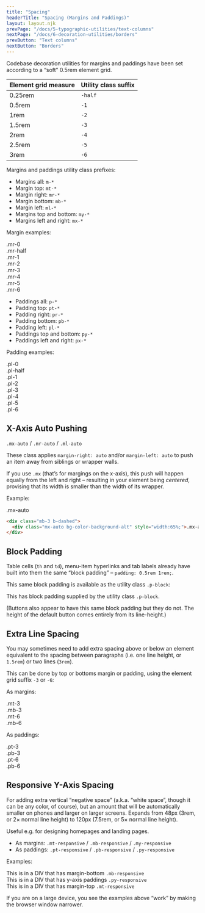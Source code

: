```yaml
---
title: "Spacing"
headerTitle: "Spacing (Margins and Paddings)"
layout: layout.njk
prevPage: "/docs/5-typographic-utilities/text-columns"
nextPage: "/docs/6-decoration-utilities/borders"
prevButton: "Text columns"
nextButton: "Borders"
---
```


<p class="t-lg t-thin">Codebase decoration utilities for margins and paddings have been set according to a “soft” 0.5rem element grid.</p>

<table class="table">
  <thead>
    <tr>
      <th>Element grid measure</th>
      <th>Utility class suffix</th>
    </tr>
  </thead>
  <tbody>
    <tr>
      <td>0.25rem</td>
      <td><code>-half</code></td>
    </tr>
    <tr>
      <td>0.5rem</td>
      <td><code>-1</code></td>
    </tr>
    <tr>
      <td>1rem</td>
      <td><code>-2</code></td>
    </tr>
    <tr>
      <td>1.5rem</td>
      <td><code>-3</code></td>
    </tr>
    <tr>
      <td>2rem</td>
      <td><code>-4</code></td>
    </tr>
    <tr>
      <td>2.5rem</td>
      <td><code>-5</code></td>
    </tr>
    <tr>
      <td>3rem</td>
      <td><code>-6</code></td>
    </tr>
  </tbody>
</table>

Margins and paddings utility class prefixes:

<div class="grid grid-gap grid-md-2-cols">
  <div class="col-1 mb-3">
    <ul>
      <li>Margins all: <code>m-*</code></li>
      <li>Margin top: <code>mt-*</code></li>
      <li>Margin right: <code>mr-*</code></li>
      <li>Margin bottom: <code>mb-*</code></li>
      <li>Margin left: <code>ml-*</code></li>
      <li>Margins top and bottom: <code>my-*</code></li>
      <li>Margins left and right: <code>mx-*</code></li>
    </ul>
    <p>Margin examples:</p>
    <div class="mb-1 b-thin">
      <div class="mr-0 bg-color-background-alt">.mr-0</div>
    </div>
    <div class="mb-1 b-thin">
      <div class="mr-half bg-color-background-alt">.mr-half</div>
    </div>
    <div class="mb-1 b-thin">
      <div class="mr-1 bg-color-background-alt">.mr-1</div>
    </div>
    <div class="mb-1 b-thin">
      <div class="mr-2 bg-color-background-alt">.mr-2</div>
    </div>
    <div class="mb-1 b-thin">
      <div class="mr-3 bg-color-background-alt">.mr-3</div>
    </div>
    <div class="mb-1 b-thin">
      <div class="mr-4 bg-color-background-alt">.mr-4</div>
    </div>
    <div class="mb-1 b-thin">
      <div class="mr-5 bg-color-background-alt">.mr-5</div>
    </div>
    <div class="mb-1 b-thin">
      <div class="mr-6 bg-color-background-alt">.mr-6</div>
    </div>
  </div>
  <div class="col-2 mb-3">
    <ul>
      <li>Paddings all: <code>p-*</code></li>
      <li>Padding top: <code>pt-*</code></li>
      <li>Padding right: <code>pr-*</code></li>
      <li>Padding bottom: <code>pb-*</code></li>
      <li>Padding left: <code>pl-*</code></li>
      <li>Paddings top and bottom: <code>py-*</code></li>
      <li>Paddings left and right: <code>px-*</code></li>
    </ul>
    <p>Padding examples:</p>
    <div class="mb-1 bg-color-background-alt pl-0">
      <div class="b-thin">.pl-0</div>
    </div>
    <div class="mb-1 bg-color-background-alt pl-half">
      <div class="b-thin">.pl-half</div>
    </div>
    <div class="mb-1 bg-color-background-alt pl-1">
      <div class="b-thin">.pl-1</div>
    </div>
    <div class="mb-1 bg-color-background-alt pl-2">
      <div class="b-thin">.pl-2</div>
    </div>
    <div class="mb-1 bg-color-background-alt pl-3">
      <div class="b-thin">.pl-3</div>
    </div>
    <div class="mb-1 bg-color-background-alt pl-4">
      <div class="b-thin">.pl-4</div>
    </div>
    <div class="mb-1 bg-color-background-alt pl-5">
      <div class="b-thin">.pl-5</div>
    </div>
    <div class="mb-1 bg-color-background-alt pl-6">
      <div class="b-thin">.pl-6</div>
    </div>
  </div>
</div>

## X-Axis Auto Pushing

`.mx-auto` / `.mr-auto` / `.ml-auto`

These class applies `margin-right: auto` and/or `margin-left: auto` to push an item away from siblings or wrapper walls.

If you use `.mx` (that’s for margings on the x-axis), this push will happen equally from the left and right – resulting in your element being _centered_, provising that its width is smaller than the width of its wrapper.

Example:

<div class="mb-3 b-dashed">
  <div class="mx-auto bg-color-background-alt" style="width:65%;">.mx-auto</div>
</div>

```html
<div class="mb-3 b-dashed">
  <div class="mx-auto bg-color-background-alt" style="width:65%;">.mx-auto</div>
</div>
```


## Block Padding

Table cells (`th` and `td`), menu-item hyperlinks and tab labels already have built into them the same “block padding” – `padding: 0.5rem 1rem;`.

This same block padding is available as the utility class `.p-block`:

<div class="mb-3 b-dashed p-block">This has block padding supplied by the utility class <code>.p-block</code>.</div>

(Buttons also appear to have this same block padding but they do not. The height of the default button comes entirely from its line-height.)

## Extra Line Spacing

You may sometimes need to add extra spacing above or below an element equivalent to the spacing between paragraphs (i.e. one line height, or `1.5rem`) or two lines (`3rem`).

This can be done by top or bottoms margin or padding, using the element grid suffix `-3` or `-6`:

As margins:

<div class="mb-3 b-dashed">
  <div class="mt-3 bg-color-background-alt">.mt-3</div>
</div>

<div class="mb-3 b-dashed">
  <div class="mb-3 bg-color-background-alt">.mb-3</div>
</div>

<div class="mb-3 b-dashed">
  <div class="mt-6 bg-color-background-alt">.mt-6</div>
</div>

<div class="mb-3 b-dashed">
  <div class="mb-6 bg-color-background-alt">.mb-6</div>
</div>

As paddings:

<div class="mb-3 bg-color-background-alt pt-3">
  <div class="b-dashed">.pt-3</div>
</div>

<div class="mb-3 bg-color-background-alt pb-3">
  <div class="b-dashed">.pb-3</div>
</div>

<div class="mb-3 bg-color-background-alt pt-6">
  <div class="b-dashed">.pt-6</div>
</div>

<div class="mb-3 bg-color-background-alt pb-6">
  <div class="b-dashed">.pb-6</div>
</div>

## Responsive Y-Axis Spacing

For adding extra vertical “negative space” (a.k.a. “white space”, though it can be any color, of course), but an amount that will be automatically smaller on phones and larger on larger screens. Expands from 48px (3rem, or 2&times; normal line height) to 120px (7.5rem, or 5&times; normal line height).

Useful e.g. for designing homepages and landing pages.

* As margins: `.mt-responsive` / `.mb-responsive` / `.my-responsive`
* As paddings: `.pt-responsive` / `.pb-responsive` / `.py-responsive`

Examples:

<div class="mb-responsive p-1 bg-color-background-alt">This is in a DIV that has margin-bottom <code class="b-thin">.mb-responsive</code></div>
<div class="px-1 py-responsive bg-color-background-alt"><div>This is in a DIV that has y-axis paddings <code class="b-thin">.py-responsive</code></div></div>
<div class="mt-responsive mb-3 p-1 bg-color-background-alt">This is in a DIV that has margin-top <code class="b-thin">.mt-responsive</code></div>

If you are on a large device, you see the examples above “work” by making the browser window narrower.